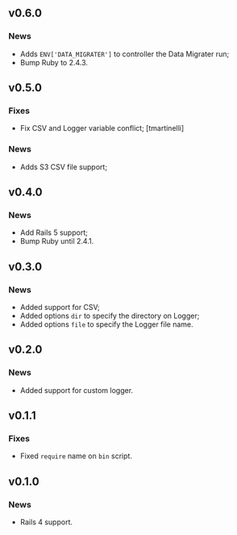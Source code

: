 ## v0.6.0

### News

- Adds `ENV['DATA_MIGRATER']` to controller the Data Migrater run;
- Bump Ruby to 2.4.3.

## v0.5.0

### Fixes

- Fix CSV and Logger variable conflict; [tmartinelli]

### News

- Adds S3 CSV file support;

## v0.4.0

### News

- Add Rails 5 support;
- Bump Ruby until 2.4.1.

## v0.3.0

### News

- Added support for CSV;
- Added options `dir` to specify the directory on Logger;
- Added options `file` to specify the Logger file name.

## v0.2.0

### News

- Added support for custom logger.

## v0.1.1

### Fixes

- Fixed `require` name on `bin` script.

## v0.1.0

### News

- Rails 4 support.
